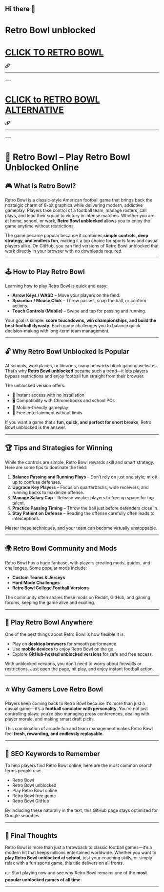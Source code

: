 ## Hi there 👋

# Retro Bowl unblocked
<div class="markdown-heading" dir="auto"><h1 class="heading-element" dir="auto"><a href="https://lessonhub.guru" rel="nofollow">CLICK TO RETRO BOWL</a></h1><a id="user-content-click-to-play-game" class="anchor" aria-label="Permalink: CLICK TO PLAY GAME" href="#click-to-play-game"><svg class="octicon octicon-link" viewBox="0 0 16 16" version="1.1" width="16" height="16" aria-hidden="true"><path d="m7.775 3.275 1.25-1.25a3.5 3.5 0 1 1 4.95 4.95l-2.5 2.5a3.5 3.5 0 0 1-4.95 0 .751.751 0 0 1 .018-1.042.751.751 0 0 1 1.042-.018 1.998 1.998 0 0 0 2.83 0l2.5-2.5a2.002 2.002 0 0 0-2.83-2.83l-1.25 1.25a.751.751 0 0 1-1.042-.018.751.751 0 0 1-.018-1.042Zm-4.69 9.64a1.998 1.998 0 0 0 2.83 0l1.25-1.25a.751.751 0 0 1 1.042.018.751.751 0 0 1 .018 1.042l-1.25 1.25a3.5 3.5 0 1 1-4.95-4.95l2.5-2.5a3.5 3.5 0 0 1 4.95 0 .751.751 0 0 1-.018 1.042.751.751 0 0 1-1.042.018 1.998 1.998 0 0 0-2.83 0l-2.5 2.5a1.998 1.998 0 0 0 0 2.83Z"></path></svg></a></div>
<hr>---
<div class="markdown-heading" dir="auto"><h1 class="heading-element" dir="auto"><a href="https://k12guru.nl" rel="nofollow">CLICK to RETRO BOWL ALTERNATIVE</a></h1><a id="user-content-click-2-play-unb-games" class="anchor" aria-label="Permalink: CLICK 2 PLAY UNB GAMES" href="#click-2-play-unb-games"><svg class="octicon octicon-link" viewBox="0 0 16 16" version="1.1" width="16" height="16" aria-hidden="true"><path d="m7.775 3.275 1.25-1.25a3.5 3.5 0 1 1 4.95 4.95l-2.5 2.5a3.5 3.5 0 0 1-4.95 0 .751.751 0 0 1 .018-1.042.751.751 0 0 1 1.042-.018 1.998 1.998 0 0 0 2.83 0l2.5-2.5a2.002 2.002 0 0 0-2.83-2.83l-1.25 1.25a.751.751 0 0 1-1.042-.018.751.751 0 0 1-.018-1.042Zm-4.69 9.64a1.998 1.998 0 0 0 2.83 0l1.25-1.25a.751.751 0 0 1 1.042.018.751.751 0 0 1 .018 1.042l-1.25 1.25a3.5 3.5 0 1 1-4.95-4.95l2.5-2.5a3.5 3.5 0 0 1 4.95 0 .751.751 0 0 1-.018 1.042.751.751 0 0 1-1.042.018 1.998 1.998 0 0 0-2.83 0l-2.5 2.5a1.998 1.998 0 0 0 0 2.83Z"></path></svg></a></div>
<hr>
---

# 🏈 Retro Bowl – Play Retro Bowl Unblocked Online

## 🎮 What Is Retro Bowl?

Retro Bowl is a classic-style American football game that brings back the nostalgic charm of 8-bit graphics while delivering modern, addictive gameplay. Players take control of a football team, manage rosters, call plays, and lead their squad to victory in intense matches. Whether you are at home, school, or work, **Retro Bowl unblocked** allows you to enjoy the game anytime without restrictions.

The game became popular because it combines **simple controls, deep strategy, and endless fun**, making it a top choice for sports fans and casual players alike. On GitHub, you can find versions of Retro Bowl unblocked that work directly in your browser with no downloads required.

---

## 🕹️ How to Play Retro Bowl

Learning how to play Retro Bowl is quick and easy:

* **Arrow Keys / WASD** – Move your players on the field.
* **Spacebar / Mouse Click** – Throw passes, snap the ball, or confirm actions.
* **Touch Controls (Mobile)** – Swipe and tap for passing and running.

Your goal is simple: **score touchdowns, win championships, and build the best football dynasty.** Each game challenges you to balance quick decision-making with long-term team management.

---

## 🔓 Why Retro Bowl Unblocked Is Popular

At schools, workplaces, or libraries, many networks block gaming websites. That’s why **Retro Bowl unblocked** became such a trend—it lets players bypass restrictions and enjoy football fun straight from their browser.

The unblocked version offers:

* 🚀 Instant access with no installation
* 🖥️ Compatibility with Chromebooks and school PCs
* 📱 Mobile-friendly gameplay
* 🎉 Free entertainment without limits

If you want a game that’s **fun, quick, and perfect for short breaks**, Retro Bowl unblocked is the answer.

---

## 🏆 Tips and Strategies for Winning

While the controls are simple, Retro Bowl rewards skill and smart strategy. Here are some tips to dominate the field:

1. **Balance Passing and Running Plays** – Don’t rely on just one style; mix it up to confuse defenses.
2. **Upgrade Key Players** – Focus on quarterbacks, wide receivers, and running backs to maximize offense.
3. **Manage Salary Cap** – Release weaker players to free up space for top talent.
4. **Practice Passing Timing** – Throw the ball just before defenders close in.
5. **Stay Patient on Defense** – Reading the offense carefully often leads to interceptions.

Master these techniques, and your team can become virtually unstoppable.

---

## 🌍 Retro Bowl Community and Mods

Retro Bowl has a huge fanbase, with players creating mods, guides, and challenges. Some popular mods include:

* **Custom Teams & Jerseys**
* **Hard Mode Challenges**
* **Retro Bowl College Football Versions**

The community often shares these mods on Reddit, GitHub, and gaming forums, keeping the game alive and exciting.

---

## 📱 Play Retro Bowl Anywhere

One of the best things about Retro Bowl is how flexible it is:

* Play on **desktop browsers** for smooth performance.
* Use **mobile devices** to enjoy Retro Bowl on the go.
* Explore **GitHub-hosted unblocked versions** for safe and free access.

With unblocked versions, you don’t need to worry about firewalls or restrictions. Just open the page, hit play, and enjoy instant football action.

---

## ⭐ Why Gamers Love Retro Bowl

Players keep coming back to Retro Bowl because it’s more than just a casual game—it’s a **football simulator with personality**. You’re not just controlling plays; you’re also managing press conferences, dealing with player morale, and making smart draft picks.

This combination of arcade fun and team management makes Retro Bowl feel **fresh, rewarding, and endlessly replayable.**

---

## 🔑 SEO Keywords to Remember

To help players find Retro Bowl online, here are the most common search terms people use:

* Retro Bowl
* Retro Bowl unblocked
* Play Retro Bowl online
* Retro Bowl free game
* Retro Bowl GitHub

By including these naturally in the text, this GitHub page stays optimized for Google searches.

---

## 🎯 Final Thoughts

Retro Bowl is more than just a throwback to classic football games—it’s a modern hit that keeps millions entertained worldwide. Whether you want to **play Retro Bowl unblocked at school**, test your coaching skills, or simply relax with a fun sports game, this title delivers on all fronts.

👉 Start playing now and see why Retro Bowl remains one of the **most popular unblocked games of all time.**

---


